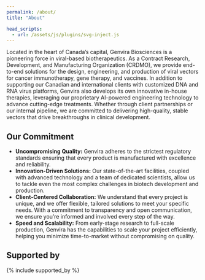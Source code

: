 ```yaml
---
permalink: /about/
title: "About"

head_scripts:
  - url: /assets/js/plugins/svg-inject.js
---
```


Located in the heart of Canada’s capital, Genvira Biosciences is a pioneering force in viral-based biotherapeutics. As a Contract Research, Development, and Manufacturing Organization (CRDMO), we provide end-to-end solutions for the design, engineering, and production of viral vectors for cancer immunotherapy, gene therapy, and vaccines. In addition to supporting our Canadian and international clients with customized DNA and RNA virus platforms, Genvira also develops its own innovative in-house therapies, leveraging our proprietary AI-powered engineering technology to advance cutting-edge treatments. Whether through client partnerships or our internal pipeline, we are committed to delivering high-quality, stable vectors that drive breakthroughs in clinical development.

## Our Commitment

- __Uncompromising Quality:__ Genvira adheres to the strictest regulatory standards ensuring that every product is manufactured with excellence and reliability.
- __Innovation-Driven Solutions:__ Our state-of-the-art facilities, coupled with advanced technology and a team of dedicated scientists, allow us to tackle even the most complex challenges in biotech development and production.
- __Client-Centered Collaboration:__ We understand that every project is unique, and we offer flexible, tailored solutions to meet your specific needs. With a commitment to transparency and open communication, we ensure you’re informed and involved every step of the way.
- __Speed and Scalability:__ From early-stage research to full-scale production, Genvira has the capabilities to scale your project efficiently, helping you minimize time-to-market without compromising on quality.

## Supported by
{% include supported_by %}

